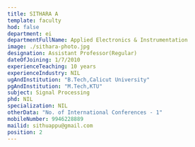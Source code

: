 ```yaml
---
title: SITHARA A
template: faculty
hod: false
department: ei
departmentFullName: Applied Electronics & Instrumentation
image: ./sithara-photo.jpg
designation: Assistant Professor(Regular)
dateOfJoining: 1/7/2010
experienceTeaching: 10 years
experienceIndustry: NIL
ugAndInstitution: "B.Tech,Calicut University"
pgAndInstitution: "M.Tech,KTU"
subject: Signal Processing
phd: NIL
specialization: NIL
otherData: "No. of International Conferences - 1"
mobileNumber: 9946228889
mailid: sithuappu@gmail.com
position: 2
---
```

